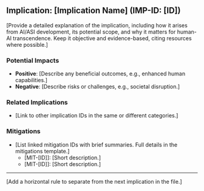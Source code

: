 ## Implication: [Implication Name] (IMP-ID: [ID])

[Provide a detailed explanation of the implication, including how it arises from AI/ASI development, its potential scope, and why it matters for human-AI transcendence. Keep it objective and evidence-based, citing resources where possible.]

### Potential Impacts
- **Positive**: [Describe any beneficial outcomes, e.g., enhanced human capabilities.]
- **Negative**: [Describe risks or challenges, e.g., societal disruption.]

### Related Implications
- [Link to other implication IDs in the same or different categories.]

### Mitigations
- [List linked mitigation IDs with brief summaries. Full details in the mitigations template.]
  - [MIT-[ID]]: [Short description.]
  - [MIT-[ID]]: [Short description.]

---

[Add a horizontal rule to separate from the next implication in the file.]
